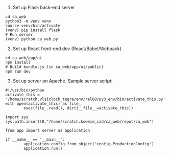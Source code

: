 1. Set up Flask back-end server
```
cd ca_web
python3 -m venv venv
source venv/bin/activate
(venv) pip install flask
# Run server
(venv) python ca_web.py
```

2. Set up React front-end dev (React/Babel/Webpack)
```
cd ca_web/app/ui
npm install
# Build bundle.js (in ca_web/app/ui/public)
npm run dev
```

3. Set up server on Apache. Sample server script:
```
#!/usr/bin/python
activate_this = '/home/scratch.vlsiclock_tegra/env/rel68/py3_env/bin/activate_this.py'
with open(activate_this) as file_:
        exec(file_.read(), dict(__file__=activate_this))

import sys
sys.path.insert(0,"/home/scratch.koweim_cad/ca_web/repot/ca_web")

from app import server as application

if __name__ == '__main__':
        application.config.from_object('config.ProductionConfig')
        application.run()
```
